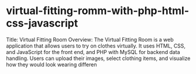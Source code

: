 # virtual-fitting-romm-with-php-html-css-javascript
Title: Virtual Fitting Room  Overview: The Virtual Fitting Room is a web application that allows users to try on clothes virtually. It uses HTML, CSS, and JavaScript for the front end, and PHP with MySQL for backend data handling. Users can upload their images, select clothing items, and visualize how they would look wearing differen
